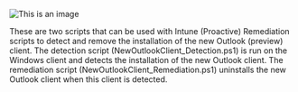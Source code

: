 ![This is an image](https://www.inthecloud247.com/wp-content/uploads/2022/06/GitHub-PowerShell.png)

These are two scripts that can be used with Intune (Proactive) Remediation scripts to detect and remove the installation of the new Outlook (preview) client.
The detection script (NewOutlookClient_Detection.ps1) is run on the Windows client and detects the installation of the new Outlook client.
The remediation script (NewOutlookClient_Remediation.ps1) uninstalls the new Outlook client when this client is detected.
